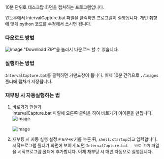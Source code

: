 10분 단위로 데스크탑 화면을 캡쳐하는 프로그램입니다.

윈도우에서 IntervalCapture.bat 파일을 클릭하면 프로그램이 실행됩니다.
개인 취향에 맞게 python 코드를 수정해서 쓰시면 됩니다.

### 다운로드 방법
![image](https://github.com/user-attachments/assets/666d459c-3f33-40d3-bb9d-a203fe4d0de7)
"Download ZIP"을 눌러서 다운로드 할 수 있습니다.

### 실행하는 방법
`IntervalCapture.bat`를 클릭하면 커맨드창이 뜹니다.
이제 10분 간격으로 `./images` 폴더에 캡쳐가 저장됩니다.


### 재부팅 시 자동실행하는 법
1. 바로가기 만들기</br>
IntervalCapture.bat 파일에 오른쪽 클릭을 하여 바로가기 아이콘을 만듭니다.</br>
![image](https://github.com/user-attachments/assets/5d6a7ca4-2c4f-4b4a-a9bd-61fe4cacf56c)</br></br>
![image](https://github.com/user-attachments/assets/58be45b7-2b41-4586-a771-4fe2048e455b)</br>

2. 재부팅 시 자동 실행 설정
`윈도우+R` 키를 누른 뒤, `shell:startup`라고 입력합니다.
시작프로그램 폴더가 화면에 보이게 되면 `IntervalCapture.bat - 바로 가기` 파일을 시작프로그램 폴더에 추가합니다.
이제 재부팅 시 매번 자동으로 실행됩니다.
